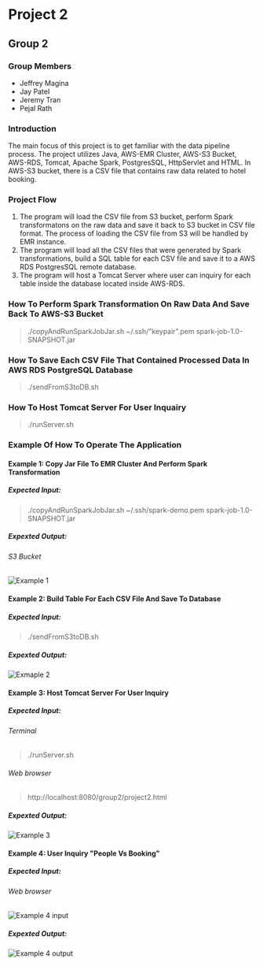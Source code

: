 # Project 2

## Group 2
### Group Members
- Jeffrey Magina
- Jay Patel
- Jeremy Tran
- Pejal Rath

### Introduction
The main focus of this project is to get familiar with the data pipeline process. The project utilizes Java, AWS-EMR Cluster, AWS-S3 Bucket, AWS-RDS, Tomcat, Apache Spark, PostgresSQL, HttpServlet and HTML. In AWS-S3 bucket, there is a CSV file that contains raw data related to hotel booking. 

### Project Flow
1. The program will load the CSV file from S3 bucket, perform Spark transformatons on the raw data and save it back to S3 bucket in CSV file format. The process of loading the CSV file from S3 will be handled by EMR instance. 
2. The program will load all the CSV files that were generated by Spark transformations, build a SQL table for each CSV file and save it to a AWS RDS PostgresSQL remote database.
3. The program will host a Tomcat Server where user can inquiry for each table inside the database located inside AWS-RDS. 

### How To Perform Spark Transformation On Raw Data And Save Back To AWS-S3 Bucket
> ./copyAndRunSparkJobJar.sh ~/.ssh/"keypair".pem spark-job-1.0-SNAPSHOT.jar

### How To Save Each CSV File That Contained Processed Data In AWS RDS PostgreSQL Database
> ./sendFromS3toDB.sh
### How To Host Tomcat Server For User Inquairy
> ./runServer.sh

### Example Of How To Operate The Application
#### Example 1: Copy Jar File To EMR Cluster And Perform Spark Transformation
##### Expected Input:
> ./copyAndRunSparkJobJar.sh ~/.ssh/spark-demo.pem spark-job-1.0-SNAPSHOT.jar
##### Expexted Output:
###### S3 Bucket
![Example 1](https://github.com/200413-java-spark/project-2-group-2/blob/Pejal/Pic/1.PNG?raw=true)

#### Example 2: Build Table For Each CSV File And Save To Database
##### Expected Input:
> ./sendFromS3toDB.sh
##### Expexted Output:
![Exmaple 2](https://github.com/200413-java-spark/project-2-group-2/blob/Pejal/Pic/2.PNG?raw=true)

#### Example 3: Host Tomcat Server For User Inquiry
##### Expected Input:
###### Terminal
> ./runServer.sh
###### Web browser
> http://localhost:8080/group2/project2.html
##### Expexted Output:
![Example 3](https://github.com/200413-java-spark/project-2-group-2/blob/Pejal/Pic/3.PNG?raw=true)

#### Example 4: User Inquiry "People Vs Booking"
##### Expected Input:
###### Web browser 
![Example 4 input](https://github.com/200413-java-spark/project-2-group-2/blob/Pejal/Pic/4.PNG?raw=true)
##### Expexted Output:
![Example 4 output](https://github.com/200413-java-spark/project-2-group-2/blob/Pejal/Pic/5.PNG?raw=true)



